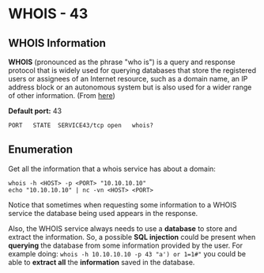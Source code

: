 # WHOIS - 43

## WHOIS Information <a id="basic-information"></a>

**WHOIS** \(pronounced as the phrase "who is"\) is a query and response protocol that is widely used for querying databases that store the registered users or assignees of an Internet resource, such as a domain name, an IP address block or an autonomous system but is also used for a wider range of other information. \(From [here](https://en.wikipedia.org/wiki/WHOIS)\)

**Default port:** 43

```text
PORT   STATE  SERVICE43/tcp open   whois?
```

## Enumeration <a id="enumerate"></a>

Get all the information that a whois service has about a domain:

```text
whois -h <HOST> -p <PORT> "10.10.10.10"
echo "10.10.10.10" | nc -vn <HOST> <PORT>
```

Notice that sometimes when requesting some information to a WHOIS service the database being used appears in the response.

Also, the WHOIS service always needs to use a **database** to store and extract the information. So, a possible **SQL injection** could be present when **querying** the database from some information provided by the user. For example doing: `whois -h 10.10.10.10 -p 43 "a') or 1=1#"` you could be able to **extract all** the **information** saved in the database.

